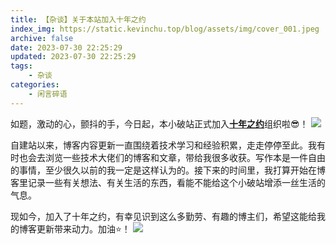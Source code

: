 ```yaml
---
title: 【杂谈】关于本站加入十年之约
index_img: https://static.kevinchu.top/blog/assets/img/cover_001.jpeg
archive: false
date: 2023-07-30 22:25:29
updated: 2023-07-30 22:25:29
tags:
    - 杂谈
categories:
    - 闲言碎语
---
```


如题，激动的心，颤抖的手，今日起，本小破站正式加入[**十年之约**](https://www.foreverblog.cn/blog/4725.html)组织啦😎！
![](https://static.kevinchu.top/blog/public/20230730231318.png)


自建站以来，博客内容更新一直围绕着技术学习和经验积累，走走停停至此。我有时也会去浏览一些技术大佬们的博客和文章，带给我很多收获。写作本是一件自由的事情，至少很久以前的我一定是这样认为的。接下来的时间里，我打算开始在博客里记录一些有关想法、有关生活的东西，看能不能给这个小破站增添一丝生活的气息。


现如今，加入了十年之约，有幸见识到这么多勤劳、有趣的博主们，希望这能给我的博客更新带来动力。加油⭐！
![](https://static.kevinchu.top/blog/public/20230731003440.png)

